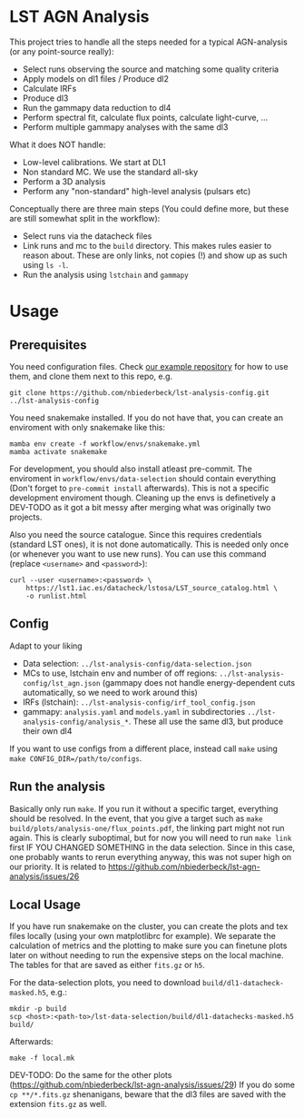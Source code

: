 # LST AGN Analysis

This project tries to handle all the steps needed for a typical AGN-analysis (or any point-source really):

- Select runs observing the source and matching some quality criteria
- Apply models on dl1 files / Produce dl2
- Calculate IRFs
- Produce dl3
- Run the gammapy data reduction to dl4
- Perform spectral fit, calculate flux points, calculate light-curve, ...
- Perform multiple gammapy analyses with the same dl3

What it does NOT handle:

- Low-level calibrations. We start at DL1
- Non standard MC. We use the standard all-sky
- Perform a 3D analysis
- Perform any "non-standard" high-level analysis (pulsars etc)

Conceptually there are three main steps (You could define more, but these are still somewhat split in the workflow):

- Select runs via the datacheck files
- Link runs and mc to the `build` directory. This makes rules easier to reason about. These are only links, not copies (!) and show up as such using `ls -l`.
- Run the analysis using `lstchain` and `gammapy`

# Usage

## Prerequisites

You need configuration files. Check [our example repository](https://github.com/nbiederbeck/lst-analysis-config) for how to use them, and clone them next to this repo, e.g.

```
git clone https://github.com/nbiederbeck/lst-analysis-config.git ../lst-analysis-config
```

You need snakemake installed. If you do not have that, you can create an enviroment with only snakemake like this:

```
mamba env create -f workflow/envs/snakemake.yml
mamba activate snakemake
```

For development, you should also install atleast pre-commit.
The enviroment in `workflow/envs/data-selection` should contain everything (Don't forget to `pre-commit install` afterwards).
This is not a specific development enviroment though.
Cleaning up the envs is definetively a DEV-TODO as it got a bit messy after merging what was originally two projects.

Also you need the source catalogue. Since this requires credentials (standard LST ones), it is not done automatically.
This is needed only once (or whenever you want to use new runs).
You can use this command (replace `<username>` and `<password>`):

```
curl --user <username>:<password> \
    https://lst1.iac.es/datacheck/lstosa/LST_source_catalog.html \
    -o runlist.html
```

## Config

Adapt to your liking

- Data selection: `../lst-analysis-config/data-selection.json`
- MCs to use, lstchain env and number of off regions: `../lst-analysis-config/lst_agn.json` (gammapy does not handle energy-dependent cuts automatically, so we need to work around this)
- IRFs (lstchain): `../lst-analysis-config/irf_tool_config.json`
- gammapy: `analysis.yaml` and `models.yaml` in subdirectories `../lst-analysis-config/analysis_*`. These all use the same dl3, but produce their own dl4

If you want to use configs from a different place, instead call `make` using `make CONFIG_DIR=/path/to/configs`.

## Run the analysis

Basically only run `make`.
If you run it without a specific target, everything should be resolved.
In the event, that you give a target such as `make build/plots/analysis-one/flux_points.pdf`, the linking part might not run again.
This is clearly suboptimal, but for now you will need to run `make link` first IF YOU CHANGED SOMETHING in the data selection.
Since in this case, one probably wants to rerun everything anyway, this was not super high on our priority.
It is related to https://github.com/nbiederbeck/lst-agn-analysis/issues/26

## Local Usage

If you have run snakemake on the cluster, you can create the plots and tex files locally (using your own matplotlibrc for example).
We separate the calculation of metrics and the plotting to make sure you can finetune plots later on without needing to
run the expensive steps on the local machine. The tables for that are saved as either `fits.gz` or `h5`.

For the data-selection plots, you need to download `build/dl1-datacheck-masked.h5`, e.g.:

```
mkdir -p build
scp <host>:<path-to>/lst-data-selection/build/dl1-datachecks-masked.h5 build/
```

Afterwards:

```
make -f local.mk
```

DEV-TODO: Do the same for the other plots (https://github.com/nbiederbeck/lst-agn-analysis/issues/29)
If you do some `cp **/*.fits.gz` shenanigans, beware that the dl3 files are saved with
the extension `fits.gz` as well.
